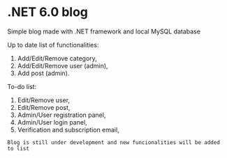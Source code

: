 # .NET 6.0 blog
Simple blog made with .NET framework and local MySQL database

Up to date list of functionalities:
1. Add/Edit/Remove category,
2. Add/Edit/Remove user (admin),
3. Add post (admin).

To-do list:
1. Edit/Remove user,
2. Edit/Remove post,
3. Admin/User registration panel,
4. Admin/User login panel,
5. Verification and subscription email,

`Blog is still under development and new funcionalities will be added to list`
